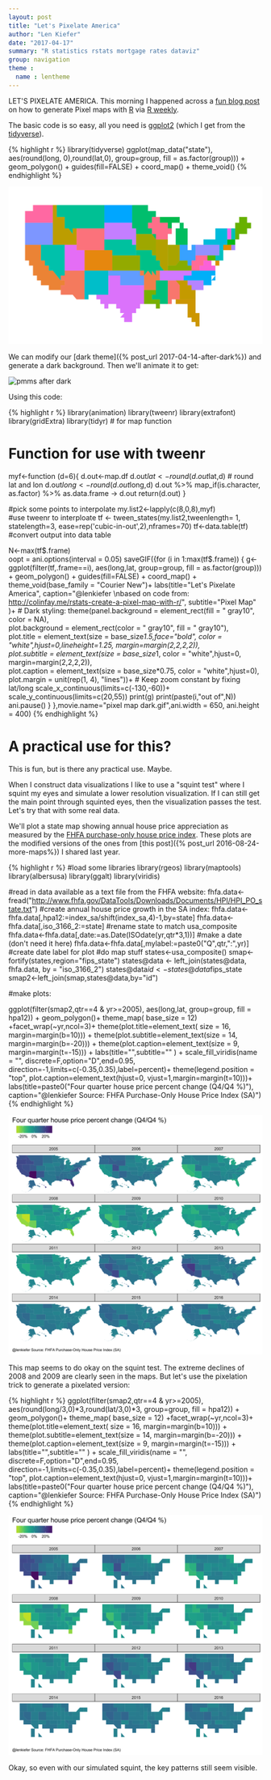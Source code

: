 ```yaml
---
layout: post
title: "Let's Pixelate America"
author: "Len Kiefer"
date: "2017-04-17"
summary: "R statistics rstats mortgage rates dataviz"
group: navigation
theme :
  name : lentheme
---
```


LET'S PIXELATE AMERICA.  This morning I happened across a [fun blog post](http://colinfay.me/rstats-create-a-pixel-map-with-r/) on how to generate Pixel maps with [R](https://www.r-project.org/) via [R weekly](https://rweekly.org/).

The basic code is so easy, all you need is [ggplot2](http://ggplot2.tidyverse.org/) (which I get from the [tidyverse](http://tidyverse.org/)).


{% highlight r %}
library(tidyverse)
ggplot(map_data("state"), aes(round(long, 0),round(lat,0), 
                              group=group, fill = as.factor(group))) +
  geom_polygon() +
  guides(fill=FALSE) +
  coord_map() +
  theme_void()
{% endhighlight %}

![plot of chunk 04-17-2017-pixel-1](/img/Rfig/04-17-2017-pixel-1-1.svg)

We can modify our [dark theme]({% post_url 2017-04-14-after-dark%}) and generate a dark background.  Then we'll animate it to get:

<img src="{{ site.url }}/img/charts_apr_17_2017/pixel map dark.gif" 
alt="pmms after dark"/>

Using this code:


{% highlight r %}
library(animation)
library(tweenr)
library(extrafont)
library(gridExtra)
library(tidyr)  # for map function

 #  Function for use with tweenr
  myf<-function (d=6){
    d.out<-map.df
    d.out$lat<-round(d.out$lat,d) # round lat and lon
    d.out$long<-round(d.out$long,d)
    d.out %>% map_if(is.character, as.factor) %>% as.data.frame -> d.out
    return(d.out)
  }

 #pick some points to interpolate
  my.list2<-lapply(c(8,0,8),myf)  
  #use tweenr to interploate
  tf <- tween_states(my.list2,tweenlength= 1,
                     statelength=3, ease=rep('cubic-in-out',2),nframes=70)
  tf<-data.table(tf) #convert output into data table
  

N<-max(tf$.frame)  
oopt = ani.options(interval = 0.05)
saveGIF({for (i in 1:max(tf$.frame)) {
  g<-
    ggplot(filter(tf,.frame==i), 
           aes(long,lat, group=group, fill = as.factor(group))) +
    geom_polygon() +
    guides(fill=FALSE) +
    coord_map() + theme_void(base_family = "Courier New")+
    labs(title="Let's Pixelate America",
         caption="@lenkiefer \nbased on code from:         http://colinfay.me/rstats-create-a-pixel-map-with-r/",
        subtitle="Pixel Map" )+
    # Dark styling:
    theme(panel.background = element_rect(fill = " gray10", color  =  NA),  
          plot.background = element_rect(color = " gray10", fill = " gray10"),  
          plot.title = element_text(size = base_size*1.5,face="bold", 
                                    color = "white",hjust=0,lineheight=1.25,
                                    margin=margin(2,2,2,2)),  
            plot.subtitle = element_text(size = base_size*1, 
                                         color = "white",hjust=0, 
                                         margin=margin(2,2,2,2)),  
            plot.caption = element_text(size = base_size*0.75, 
                                        color = "white",hjust=0),  
            plot.margin = unit(rep(1, 4), "lines"))+
      # Keep zoom constant by fixing lat/long
      scale_x_continuous(limits=c(-130,-60))+
      scale_y_continuous(limits=c(20,55))
    print(g)
    print(paste(i,"out of",N))
    ani.pause()
    }
},movie.name="pixel map dark.gif",ani.width = 650, ani.height = 400)
{% endhighlight %}

# A practical use for this?

This is fun, but is there any practical use.  Maybe.

When I construct data visualizations I like to use a "squint test" where I squint my eyes and simulate a lower resolution visualization.  If I can still get the main point through squinted eyes, then the visualization passes the test.  Let's try that with some real data. 

We'll plot a state map showing annual house price appreciation as measured by the [FHFA purchase-only house price index](https://www.fhfa.gov/DataTools/Downloads/pages/house-price-index.aspx). These plots are the modified versions of the ones from [this post]({% post_url 2016-08-24-more-maps%}) I shared last year.


{% highlight r %}
#load some libraries
library(rgeos)
library(maptools)
library(albersusa)
library(ggalt)
library(viridis)

#read in data available as a text file from the FHFA website:
fhfa.data<-fread("http://www.fhfa.gov/DataTools/Downloads/Documents/HPI/HPI_PO_state.txt")
#create annual house price growth in the SA index:
fhfa.data<-fhfa.data[,hpa12:=index_sa/shift(index_sa,4)-1,by=state]
fhfa.data<-fhfa.data[,iso_3166_2:=state]  #rename state to match usa_composite
fhfa.data<-fhfa.data[,date:=as.Date(ISOdate(yr,qtr*3,1))] #make a date (don't need it here)
fhfa.data<-fhfa.data[,mylabel:=paste0("Q",qtr,":",yr)]  #create date label for plot
#do map stuff
states<-usa_composite()
smap<-fortify(states,region="fips_state")
states@data <- left_join(states@data, fhfa.data, by = "iso_3166_2")
states@data$id<-states@data$fips_state
smap2<-left_join(smap,states@data,by="id")

#make plots:

ggplot(filter(smap2,qtr==4 & yr>=2005), 
             aes(long,lat, group=group, fill = hpa12)) +
      geom_polygon()+
      theme_map( base_size = 12) +facet_wrap(~yr,ncol=3)+
  theme(plot.title=element_text( size = 16, margin=margin(b=10))) +
  theme(plot.subtitle=element_text(size = 14, margin=margin(b=-20))) +
  theme(plot.caption=element_text(size = 9, margin=margin(t=-15))) +
  labs(title="",subtitle="" ) +
  scale_fill_viridis(name = "", discrete=F,option="D",end=0.95,
                     direction=-1,limits=c(-0.35,0.35),label=percent)+
  theme(legend.position = "top", 
        plot.caption=element_text(hjust=0,                                                                  vjust=1,margin=margin(t=10)))+
  labs(title=paste0("Four quarter house price percent change (Q4/Q4 %)"),
       caption="@lenkiefer Source: FHFA Purchase-Only House Price Index (SA)")
{% endhighlight %}

![plot of chunk 04-17-2017-hpi-1](/img/Rfig/04-17-2017-hpi-1-1.svg)

This map seems to do okay on the squint test.  The extreme declines of 2008 and 2009 are clearly seen in the maps.  But let's use the pixelation trick to generate a pixelated version:



{% highlight r %}
ggplot(filter(smap2,qtr==4 & yr>=2005), 
             aes(round(long/3,0)*3,round(lat/3,0)*3, group=group, fill = hpa12)) +
      geom_polygon()+
      theme_map( base_size = 12) +facet_wrap(~yr,ncol=3)+
  theme(plot.title=element_text( size = 16, margin=margin(b=10))) +
  theme(plot.subtitle=element_text(size = 14, margin=margin(b=-20))) +
  theme(plot.caption=element_text(size = 9, margin=margin(t=-15))) +
  labs(title="",subtitle="" ) +
  scale_fill_viridis(name = "", discrete=F,option="D",end=0.95,
                     direction=-1,limits=c(-0.35,0.35),label=percent)+
  theme(legend.position = "top", 
        plot.caption=element_text(hjust=0,                                                                  vjust=1,margin=margin(t=10)))+
  labs(title=paste0("Four quarter house price percent change (Q4/Q4 %)"),
       caption="@lenkiefer Source: FHFA Purchase-Only House Price Index (SA)")
{% endhighlight %}

![plot of chunk 04-17-2017-hpi-2](/img/Rfig/04-17-2017-hpi-2-1.svg)

Okay, so even with our simulated squint, the key patterns still seem visible.  


